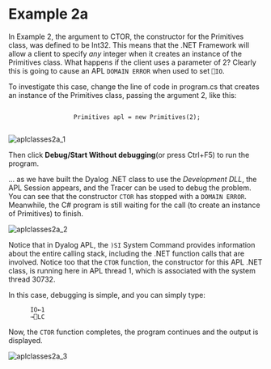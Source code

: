 # Example 2a

In Example 2, the argument to CTOR, the constructor for the Primitives class, was defined to be Int32. This means that the .NET Framework will allow a client to specify *any* integer when it creates an instance of the Primitives class. What happens if the client uses a parameter of 2? Clearly this is going to cause an APL `DOMAIN ERROR` when used to set `⎕IO`.

To investigate this case, change the line of code in program.cs that creates an instance of the Primitives class, passing the argument 2, like this:
```apl
  
                  Primitives apl = new Primitives(2);
  
```

![aplclasses2a_1](site:img/aplclasses2a-1.png)

Then click **Debug/Start Without debugging**(or press Ctrl+F5) to run the program.

… as we have built the Dyalog .NET class to use the *Development DLL*, the APL Session appears, and the Tracer can be used to debug the problem. You can see that the constructor `CTOR` has stopped with a `DOMAIN ERROR`. Meanwhile, the C# program is still waiting for the call (to create an instance of Primitives) to finish.

![aplclasses2a_2](site:img/aplclasses2a-2.png)

Notice that in Dyalog APL, the `)SI` System Command  provides information about the entire calling stack, including the .NET function calls that are involved. Notice too that the `CTOR` function, the constructor for this APL .NET class, is running here in APL thread 1, which is associated with the system thread 30732.

In this case, debugging is simple, and you can simply type:
```apl
      IO←1
      →⎕LC
```

Now, the `CTOR` function completes, the program continues and the output is displayed.

![aplclasses2a_3](site:img/aplclasses2a-3.png)
